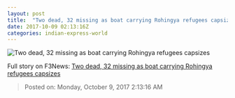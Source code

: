 ```yaml
---
layout: post
title:  "Two dead, 32 missing as boat carrying Rohingya refugees capsizes"
date: 2017-10-09 02:13:16Z
categories: indian-express-world
---
```


![Two dead, 32 missing as boat carrying Rohingya refugees capsizes](http://images.indianexpress.com/2017/10/myanmar-rohingya-usa-congress-reuters-759.jpg?w=759)




Full story on F3News: [Two dead, 32 missing as boat carrying Rohingya refugees capsizes](http://www.f3nws.com/n/tCGEBD)

> Posted on: Monday, October 9, 2017 2:13:16 AM
